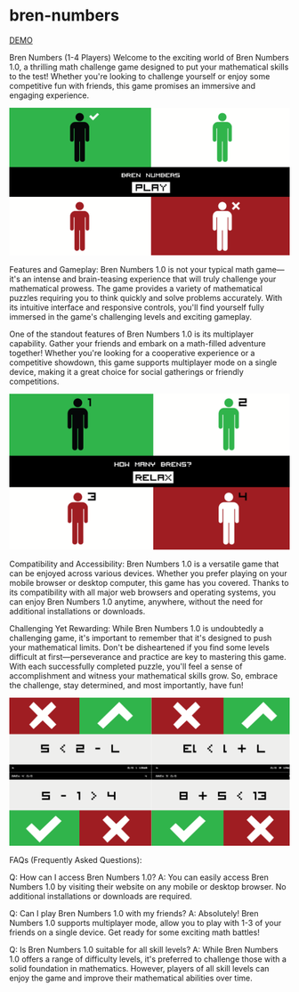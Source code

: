 # bren-numbers

[DEMO](https://trainghiemso.vn/bren-numbers/)

Bren Numbers (1-4 Players)
Welcome to the exciting world of Bren Numbers 1.0, a thrilling math challenge game designed to put your mathematical skills to the test! Whether you're looking to challenge yourself or enjoy some competitive fun with friends, this game promises an immersive and engaging experience.

![Bren Numbers Screenshot 1](screenshots/bren-numbers-1.png)

Features and Gameplay:
Bren Numbers 1.0 is not your typical math game—it's an intense and brain-teasing experience that will truly challenge your mathematical prowess. The game provides a variety of mathematical puzzles requiring you to think quickly and solve problems accurately. With its intuitive interface and responsive controls, you'll find yourself fully immersed in the game's challenging levels and exciting gameplay.

One of the standout features of Bren Numbers 1.0 is its multiplayer capability. Gather your friends and embark on a math-filled adventure together! Whether you're looking for a cooperative experience or a competitive showdown, this game supports multiplayer mode on a single device, making it a great choice for social gatherings or friendly competitions.

![Bren Numbers Screenshot 2](screenshots/bren-numbers-2.png)

Compatibility and Accessibility:
Bren Numbers 1.0 is a versatile game that can be enjoyed across various devices. Whether you prefer playing on your mobile browser or desktop computer, this game has you covered. Thanks to its compatibility with all major web browsers and operating systems, you can enjoy Bren Numbers 1.0 anytime, anywhere, without the need for additional installations or downloads.

Challenging Yet Rewarding:
While Bren Numbers 1.0 is undoubtedly a challenging game, it's important to remember that it's designed to push your mathematical limits. Don't be disheartened if you find some levels difficult at first—perseverance and practice are key to mastering this game. With each successfully completed puzzle, you'll feel a sense of accomplishment and witness your mathematical skills grow. So, embrace the challenge, stay determined, and most importantly, have fun!

![Bren Numbers Screenshot 3](screenshots/bren-numbers-3.png)

FAQs (Frequently Asked Questions):

Q: How can I access Bren Numbers 1.0?
A: You can easily access Bren Numbers 1.0 by visiting their website on any mobile or desktop browser. No additional installations or downloads are required.

Q: Can I play Bren Numbers 1.0 with my friends?
A: Absolutely! Bren Numbers 1.0 supports multiplayer mode, allow you to play with 1-3 of your friends on a single device. Get ready for some exciting math battles!

Q: Is Bren Numbers 1.0 suitable for all skill levels?
A: While Bren Numbers 1.0 offers a range of difficulty levels, it's preferred to challenge those with a solid foundation in mathematics. However, players of all skill levels can enjoy the game and improve their mathematical abilities over time.
